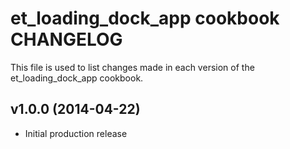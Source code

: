 et_loading_dock_app cookbook CHANGELOG
==================================
This file is used to list changes made in each version of the et_loading_dock_app cookbook.

v1.0.0 (2014-04-22)
-------------------
* Initial production release
